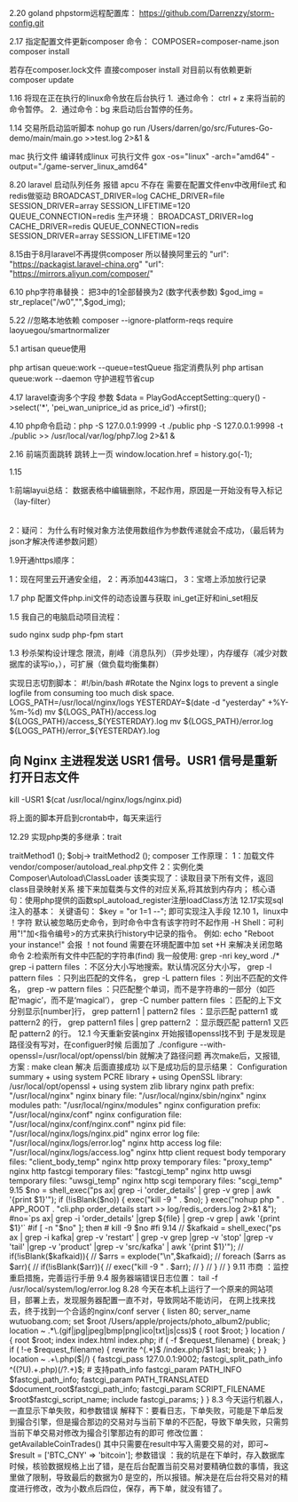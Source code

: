 2.20
 goland phpstorm远程配置库：
https://github.com/Darrenzzy/storm-config.git

2.17
指定配置文件更新composer 命令：
COMPOSER=composer-name.json composer install

若存在composer.lock文件 直接composer install
对目前以有依赖更新 composer update

1.16
将现在正在执行的linux命令放在后台执行
1.  通过命令： ctrl + z 来将当前的命令暂停。
2.  通过命令：bg 来启动后台暂停的任务。

1.14
交易所启动监听脚本
nohup go run /Users/darren/go/src/Futures-Go-demo/main/main.go >>test.log 2>&1 &

mac 执行文件 编译转成linux 可执行文件
gox -os="linux" -arch="amd64" -output="./game-server_linux_amd64"

8.20
laravel 启动队列任务 报错 apcu 不存在
需要在配置文件env中改用file式 和redis做驱动
BROADCAST_DRIVER=log
CACHE_DRIVER=file
SESSION_DRIVER=array
SESSION_LIFETIME=120
QUEUE_CONNECTION=redis
生产环境：
BROADCAST_DRIVER=log
CACHE_DRIVER=redis
QUEUE_CONNECTION=redis
SESSION_DRIVER=array
SESSION_LIFETIME=120

8.15由于8月laravel不再提供composer
所以替换阿里云的
  "url": "https://packagist.laravel-china.org"
  "url": "https://mirrors.aliyun.com/composer/"

6.10
php字符串替换： 把3中的1全部替换为2 (数字代表参数)
$god_img = str_replace("/w0","",$god_img);

5.22
//忽略本地依赖
composer --ignore-platform-reqs require laoyuegou/smartnormalizer

5.1 artisan  queue使用

php artisan queue:work --queue=testQueue  指定消费队列
php artisan queue:work --daemon 守护进程节省cup


4.17
laravel查询多个字段 参数
$data = PlayGodAcceptSetting::query()
  ->select('*', 'pei_wan_uniprice_id as price_id')
  ->first();

4.10
php命令启动：php -S 127.0.0.1:9999 -t ./public
php -S 127.0.0.1:9998 -t ./public >> /usr/local/var/log/php7.log 2>&1 &

2.16
前端页面跳转 跳转上一页
 window.location.href = history.go(-1);


1.15

1:前端layui总结：
数据表格中编辑删除，不起作用，原因是一开始没有导入标记 （lay-filter）
<table class="layui-hide" id="member"  lay-filter="test"></table>

2：疑问： 为什么有时候对象方法使用数组作为参数传递就会不成功，（最后转为json才解决传递参数问题）


1.9开通https顺序：

1：现在阿里云开通安全组，
2：再添加443端口，
3：宝塔上添加放行记录

1.7
php 配置文件php.ini文件的动态设置与获取
ini_get正好和ini_set相反




1.5
我自己的电脑启动项目流程：

sudo nginx
sudp php-fpm start

1.3
秒杀架构设计理念
限流，削峰（消息队列）（异步处理），内存缓存（减少对数据库的读写io，），可扩展（做负载均衡集群）

实现日志切割脚本：
#!/bin/bash
#Rotate the Nginx logs to prevent a single logfile from consuming too much disk space.
LOGS_PATH=/usr/local/nginx/logs
YESTERDAY=$(date -d "yesterday" +%Y-%m-%d)
mv ${LOGS_PATH}/access.log ${LOGS_PATH}/access_${YESTERDAY}.log
mv ${LOGS_PATH}/error.log ${LOGS_PATH}/error_${YESTERDAY}.log
## 向 Nginx 主进程发送 USR1 信号。USR1 信号是重新打开日志文件
kill -USR1 $(cat /usr/local/nginx/logs/nginx.pid)

将上面的脚本开启到crontab中，每天来运行


12.29
实现php类的多继承：trait
<?php
trait myTrait{
  function traitMethod1(){}
  function traitMethod2(){}
}
//然后是调用这个traits,语法为：
class myClass{
  use myTrait;
}
//这样就可以通过use myTraits，调用Traits中的方法了，比如：
$obj = new myClass();
$obj-> traitMethod1 ();
$obj-> traitMethod2 ();



composer 工作原理：
1：加载文件 vendor/composer/autoload_real.php文件
2：实例化类Composer\Autoload\ClassLoader
该类实现了：读取目录下所有文件，返回class目录映射关系

接下来加载类与文件的对应关系,将其放到内存内；
核心语句：使用php提供的函数spl_autoload_register注册loadClass方法

12.17实现sql注入的基本：
关键语句：
  $key = "or 1=1 --";
  即可实现注入手段

12.10

1，linux中 ！字符 默认被忽略历史命令，到时命令中含有该字符时不起作用

-H Shell：可利用"!"加<指令编号>的方式来执行history中记录的指令。

例如:
echo "Reboot your instance!"
会报 ！not found
需要在环境配置中加
set  +H
来解决关闭忽略命令


2:检索所有文件中匹配的字符串(find)
我一般使用: grep -nri key_word ./*
grep -i pattern files ：不区分大小写地搜索。默认情况区分大小写，

grep -l pattern files ：只列出匹配的文件名，

grep -L pattern files ：列出不匹配的文件名，

grep -w pattern files ：只匹配整个单词，而不是字符串的一部分（如匹配‘magic’，而不是‘magical’），

grep -C number pattern files ：匹配的上下文分别显示[number]行，

grep pattern1 | pattern2 files ：显示匹配 pattern1 或 pattern2 的行，

grep pattern1 files | grep pattern2 ：显示既匹配 pattern1 又匹配 pattern2 的行。



12.1 今天重新安装nginx 开始报错openssl找不到
于是发现是路径没有写对，在configuer时候 后面加了 ./configure  --with-openssl=/usr/local/opt/openssl/bin  就解决了路径问题
再次make后，又报错,  方案 : make clean  解决
后面直接成功 以下是成功后的显示结果：

Configuration summary
  + using system PCRE library
  + using OpenSSL library: /usr/local/opt/openssl
  + using system zlib library

  nginx path prefix: "/usr/local/nginx"
  nginx binary file: "/usr/local/nginx/sbin/nginx"
  nginx modules path: "/usr/local/nginx/modules"
  nginx configuration prefix: "/usr/local/nginx/conf"
  nginx configuration file: "/usr/local/nginx/conf/nginx.conf"
  nginx pid file: "/usr/local/nginx/logs/nginx.pid"
  nginx error log file: "/usr/local/nginx/logs/error.log"
  nginx http access log file: "/usr/local/nginx/logs/access.log"
  nginx http client request body temporary files: "client_body_temp"
  nginx http proxy temporary files: "proxy_temp"
  nginx http fastcgi temporary files: "fastcgi_temp"
  nginx http uwsgi temporary files: "uwsgi_temp"
  nginx http scgi temporary files: "scgi_temp"



9.15

 $no = shell_exec("ps ax| grep -i 'order_details'  | grep -v grep | awk '{print $1}'");
            if (!isBlank($no)) {
                exec("kill -9 " . $no);
            }
            exec("nohup php " . APP_ROOT . "cli.php order_details start >> log/redis_orders.log 2>&1 &");



#no=`ps ax| grep -i 'order_details' |grep ${file}  | grep -v grep | awk '{print $1}'`
#if [ -n "$no" ]; then
#    kill -9 $no
#fi


9.14
//        $kafkaid = shell_exec("ps ax | grep -i kafka| grep -v 'restart' | grep -v grep |grep -v 'stop' |grep -v 'tail'  |grep -v 'product'  |grep -v 'src/kafka'  | awk '{print $1}'");
//        if(!isBlank($kafkaid)){
//            $arrs = explode("\n",$kafkaid);
//            foreach ($arrs as $arr){
//                if(!isBlank($arr)){
//                    exec("kill -9 " . $arr);
//                }
//            }
//        }


9.11
市商 ：监控重启措施，完善运行手册


9.4
服务器端错误日志位置：
tail -f /usr/local/system/log/error.log


8.28
今天在本机上运行了一个原来的网站项目，部署上去，发现服务器配置一直不对，导致网站不能访问，
在网上找来找去，终于找到一个合适的nginx/conf
server {
             listen 80;
             server_name wutuobang.com;
             set $root /Users/apple/projects/photo_album2/public;

             location ~ .*\.(gif|jpg|jpeg|bmp|png|ico|txt|js|css)$
             {
                 root $root;
             }
             location / {
                 root    $root;
                 index    index.html index.php;
                 if ( -f $request_filename) {
                     break;
                 }
                 if ( !-e $request_filename) {
                     rewrite ^(.*)$ /index.php/$1 last;
                     break;
                 }
             }
             location ~ .+\.php($|/) {
                 fastcgi_pass 127.0.0.1:9002;
                 fastcgi_split_path_info ^((?U).+.php)(/?.+)$;    # 支持path_info
                 fastcgi_param PATH_INFO $fastcgi_path_info;
                 fastcgi_param PATH_TRANSLATED $document_root$fastcgi_path_info;
                 fastcgi_param    SCRIPT_FILENAME    $root$fastcgi_script_name;
                 include        fastcgi_params;
             }

    }



8.3
今天运行机器人，一直显示下单失败，和参数错误

解释下：要看日志，下单失败，可能是下单后发到撮合引擎，但是撮合那边的交易对与当前下单的不匹配，导致下单失败，只需剪当前下单交易对修改为撮合引擎那边有的即可  修改位置： getAvailableCoinTrades() 其中只需要在result中写入需要交易的对，即可~   $result = ['BTC_CNY' => 'bitcoin'];

参数错误 ：我的坑是在下单时，存入数据库时候，核验数据规格上出了错，是在后台配置当前交易对要精确位数的事情，我这里做了限制，导致最后的数据为0
是空的，所以报错。解决是在后台将交易对的精度进行修改，改为小数点后四位，保存，再下单，就没有错了。
